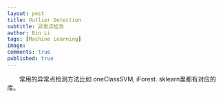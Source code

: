 ```yaml
---
layout: post
title: Outlier Detection
subtitle: 异常点检测
author: Bin Li
tags: [Machine Learning]
image: 
comments: true
published: true
---
```



　　常用的异常点检测方法比如 oneClassSVM, iForest. sklearn里都有对应的库。